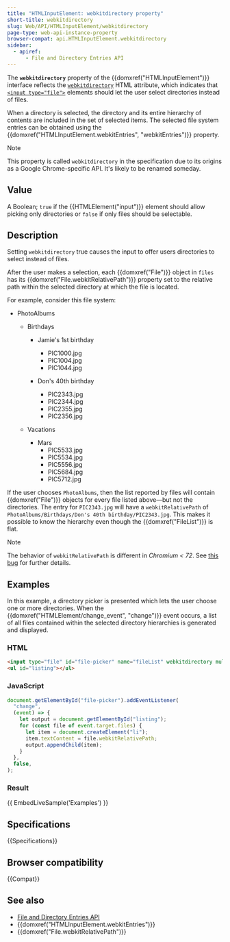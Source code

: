 ```yaml
---
title: "HTMLInputElement: webkitdirectory property"
short-title: webkitdirectory
slug: Web/API/HTMLInputElement/webkitdirectory
page-type: web-api-instance-property
browser-compat: api.HTMLInputElement.webkitdirectory
sidebar:
  - apiref:
      - File and Directory Entries API
---
```


The **`webkitdirectory`** property of the {{domxref("HTMLInputElement")}} interface reflects the [`webkitdirectory`](/en-US/docs/Web/HTML/Reference/Elements/input/file#webkitdirectory) HTML attribute, which indicates that [`<input type="file">`](/en-US/docs/Web/HTML/Reference/Elements/input/file) elements should let the user select directories instead of files.

When a directory is selected, the directory and its entire hierarchy of contents are included in the set of selected items.
The selected file system entries can be obtained using the {{domxref("HTMLInputElement.webkitEntries", "webkitEntries")}} property.

> [!NOTE]
> This property is called `webkitdirectory` in the specification due to its origins as a Google Chrome-specific API.
> It's likely to be renamed someday.

## Value

A Boolean; `true` if the {{HTMLElement("input")}} element should allow picking only directories or `false` if only files should be selectable.

## Description

Setting `webkitdirectory` true causes the input to offer users directories to select instead of files.

After the user makes a selection, each {{domxref("File")}} object in `files` has its {{domxref("File.webkitRelativePath")}} property set to the relative path within the selected directory at which the file is located.

For example, consider this file system:

- PhotoAlbums
  - Birthdays
    - Jamie's 1st birthday
      - PIC1000.jpg
      - PIC1004.jpg
      - PIC1044.jpg

    - Don's 40th birthday
      - PIC2343.jpg
      - PIC2344.jpg
      - PIC2355.jpg
      - PIC2356.jpg

  - Vacations
    - Mars
      - PIC5533.jpg
      - PIC5534.jpg
      - PIC5556.jpg
      - PIC5684.jpg
      - PIC5712.jpg

If the user chooses `PhotoAlbums`, then the list reported by files will contain {{domxref("File")}} objects for every file listed above—but not the directories.
The entry for `PIC2343.jpg` will have a `webkitRelativePath` of `PhotoAlbums/Birthdays/Don's 40th birthday/PIC2343.jpg`.
This makes it possible to know the hierarchy even though the {{domxref("FileList")}} is flat.

> [!NOTE]
> The behavior of `webkitRelativePath` is different in _Chromium < 72_.
> See [this bug](https://crbug.com/124187) for further details.

## Examples

In this example, a directory picker is presented which lets the user choose one or more directories.
When the {{domxref("HTMLElement/change_event", "change")}} event occurs, a list of all files contained within the selected directory hierarchies is generated and displayed.

### HTML

```html
<input type="file" id="file-picker" name="fileList" webkitdirectory multiple />
<ul id="listing"></ul>
```

### JavaScript

```js
document.getElementById("file-picker").addEventListener(
  "change",
  (event) => {
    let output = document.getElementById("listing");
    for (const file of event.target.files) {
      let item = document.createElement("li");
      item.textContent = file.webkitRelativePath;
      output.appendChild(item);
    }
  },
  false,
);
```

### Result

{{ EmbedLiveSample('Examples') }}

## Specifications

{{Specifications}}

## Browser compatibility

{{Compat}}

## See also

- [File and Directory Entries API](/en-US/docs/Web/API/File_and_Directory_Entries_API)
- {{domxref("HTMLInputElement.webkitEntries")}}
- {{domxref("File.webkitRelativePath")}}

